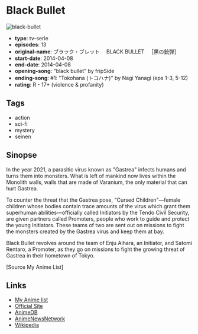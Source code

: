 # Black Bullet

![black-bullet](https://cdn.myanimelist.net/images/anime/1292/94693.jpg)

-   **type**: tv-serie
-   **episodes**: 13
-   **original-name**: ブラック・ブレット　 BLACK BULLET 　［黒の銃弾］
-   **start-date**: 2014-04-08
-   **end-date**: 2014-04-08
-   **opening-song**: "black bullet" by fripSide
-   **ending-song**: #1: "Tokohana (トコハナ)" by Nagi Yanagi (eps 1-3, 5-12)
-   **rating**: R - 17+ (violence & profanity)

## Tags

-   action
-   sci-fi
-   mystery
-   seinen

## Sinopse

In the year 2021, a parasitic virus known as "Gastrea" infects humans and turns them into monsters. What is left of mankind now lives within the Monolith walls, walls that are made of Varanium, the only material that can hurt Gastrea.

To counter the threat that the Gastrea pose, "Cursed Children"—female children whose bodies contain trace amounts of the virus which grant them superhuman abilities—officially called Initiators by the Tendo Civil Security, are given partners called Promoters, people who work to guide and protect the young Initiators. These teams of two are sent out on missions to fight the monsters created by the Gastrea virus and keep them at bay.

Black Bullet revolves around the team of Enju Aihara, an Initiator, and Satomi Rentaro, a Promoter, as they go on missions to fight the growing threat of Gastrea in their hometown of Tokyo.

[Source My Anime List]

## Links

-   [My Anime list](https://myanimelist.net/anime/20787/Black_Bullet)
-   [Official Site](http://www.black-bullet.net/)
-   [AnimeDB](http://anidb.info/perl-bin/animedb.pl?show=anime&aid=10181)
-   [AnimeNewsNetwork](http://www.animenewsnetwork.com/encyclopedia/anime.php?id=15769)
-   [Wikipedia](http://en.wikipedia.org/wiki/Black_Bullet)
